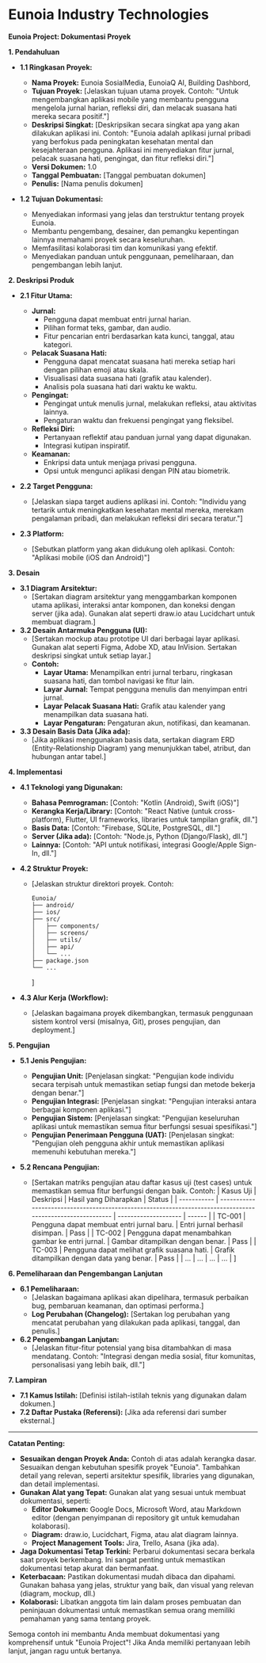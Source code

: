 # Eunoia Industry Technologies

**Eunoia Project: Dokumentasi Proyek**

**1. Pendahuluan**

*   **1.1 Ringkasan Proyek:**
    *   **Nama Proyek:** Eunoia SosialMedia, EunoiaQ AI, Building Dashbord,
    *   **Tujuan Proyek:** [Jelaskan tujuan utama proyek. Contoh: "Untuk mengembangkan aplikasi mobile yang membantu pengguna mengelola jurnal harian, refleksi diri, dan melacak suasana hati mereka secara positif."]
    *   **Deskripsi Singkat:** [Deskripsikan secara singkat apa yang akan dilakukan aplikasi ini. Contoh: "Eunoia adalah aplikasi jurnal pribadi yang berfokus pada peningkatan kesehatan mental dan kesejahteraan pengguna. Aplikasi ini menyediakan fitur jurnal, pelacak suasana hati, pengingat, dan fitur refleksi diri."]
    *   **Versi Dokumen:** 1.0
    *   **Tanggal Pembuatan:** [Tanggal pembuatan dokumen]
    *   **Penulis:** [Nama penulis dokumen]

*   **1.2 Tujuan Dokumentasi:**
    *   Menyediakan informasi yang jelas dan terstruktur tentang proyek Eunoia.
    *   Membantu pengembang, desainer, dan pemangku kepentingan lainnya memahami proyek secara keseluruhan.
    *   Memfasilitasi kolaborasi tim dan komunikasi yang efektif.
    *   Menyediakan panduan untuk penggunaan, pemeliharaan, dan pengembangan lebih lanjut.

**2. Deskripsi Produk**

*   **2.1 Fitur Utama:**
    *   **Jurnal:**
        *   Pengguna dapat membuat entri jurnal harian.
        *   Pilihan format teks, gambar, dan audio.
        *   Fitur pencarian entri berdasarkan kata kunci, tanggal, atau kategori.
    *   **Pelacak Suasana Hati:**
        *   Pengguna dapat mencatat suasana hati mereka setiap hari dengan pilihan emoji atau skala.
        *   Visualisasi data suasana hati (grafik atau kalender).
        *   Analisis pola suasana hati dari waktu ke waktu.
    *   **Pengingat:**
        *   Pengingat untuk menulis jurnal, melakukan refleksi, atau aktivitas lainnya.
        *   Pengaturan waktu dan frekuensi pengingat yang fleksibel.
    *   **Refleksi Diri:**
        *   Pertanyaan reflektif atau panduan jurnal yang dapat digunakan.
        *   Integrasi kutipan inspiratif.
    *   **Keamanan:**
        *   Enkripsi data untuk menjaga privasi pengguna.
        *   Opsi untuk mengunci aplikasi dengan PIN atau biometrik.

*   **2.2 Target Pengguna:**
    *   [Jelaskan siapa target audiens aplikasi ini. Contoh: "Individu yang tertarik untuk meningkatkan kesehatan mental mereka, merekam pengalaman pribadi, dan melakukan refleksi diri secara teratur."]

*   **2.3 Platform:**
    *   [Sebutkan platform yang akan didukung oleh aplikasi. Contoh: "Aplikasi mobile (iOS dan Android)"]

**3. Desain**

*   **3.1 Diagram Arsitektur:**
    *   [Sertakan diagram arsitektur yang menggambarkan komponen utama aplikasi, interaksi antar komponen, dan koneksi dengan server (jika ada).  Gunakan alat seperti draw.io atau Lucidchart untuk membuat diagram.]
*   **3.2 Desain Antarmuka Pengguna (UI):**
    *   [Sertakan mockup atau prototipe UI dari berbagai layar aplikasi. Gunakan alat seperti Figma, Adobe XD, atau InVision.  Sertakan deskripsi singkat untuk setiap layar.]
    *   **Contoh:**
        *   **Layar Utama:** Menampilkan entri jurnal terbaru, ringkasan suasana hati, dan tombol navigasi ke fitur lain.
        *   **Layar Jurnal:** Tempat pengguna menulis dan menyimpan entri jurnal.
        *   **Layar Pelacak Suasana Hati:** Grafik atau kalender yang menampilkan data suasana hati.
        *   **Layar Pengaturan:** Pengaturan akun, notifikasi, dan keamanan.
*   **3.3 Desain Basis Data (Jika ada):**
    *   [Jika aplikasi menggunakan basis data, sertakan diagram ERD (Entity-Relationship Diagram) yang menunjukkan tabel, atribut, dan hubungan antar tabel.]

**4. Implementasi**

*   **4.1 Teknologi yang Digunakan:**
    *   **Bahasa Pemrograman:** [Contoh: "Kotlin (Android), Swift (iOS)"]
    *   **Kerangka Kerja/Library:** [Contoh: "React Native (untuk cross-platform), Flutter, UI frameworks, libraries untuk tampilan grafik, dll."]
    *   **Basis Data:** [Contoh: "Firebase, SQLite, PostgreSQL, dll."]
    *   **Server (Jika ada):** [Contoh: "Node.js, Python (Django/Flask), dll."]
    *   **Lainnya:** [Contoh: "API untuk notifikasi, integrasi Google/Apple Sign-In, dll."]

*   **4.2 Struktur Proyek:**
    *   [Jelaskan struktur direktori proyek.  Contoh:
        ```
        Eunoia/
        ├── android/
        ├── ios/
        ├── src/
        │   ├── components/
        │   ├── screens/
        │   ├── utils/
        │   ├── api/
        │   └── ...
        ├── package.json
        └── ...
        ```
        ]

*   **4.3 Alur Kerja (Workflow):**
    *   [Jelaskan bagaimana proyek dikembangkan, termasuk penggunaan sistem kontrol versi (misalnya, Git), proses pengujian, dan deployment.]

**5. Pengujian**

*   **5.1 Jenis Pengujian:**
    *   **Pengujian Unit:** [Penjelasan singkat: "Pengujian kode individu secara terpisah untuk memastikan setiap fungsi dan metode bekerja dengan benar."]
    *   **Pengujian Integrasi:** [Penjelasan singkat: "Pengujian interaksi antara berbagai komponen aplikasi."]
    *   **Pengujian Sistem:** [Penjelasan singkat: "Pengujian keseluruhan aplikasi untuk memastikan semua fitur berfungsi sesuai spesifikasi."]
    *   **Pengujian Penerimaan Pengguna (UAT):** [Penjelasan singkat: "Pengujian oleh pengguna akhir untuk memastikan aplikasi memenuhi kebutuhan mereka."]

*   **5.2 Rencana Pengujian:**
    *   [Sertakan matriks pengujian atau daftar kasus uji (test cases) untuk memastikan semua fitur berfungsi dengan baik.  Contoh:
        | Kasus Uji  | Deskripsi                                                                                                 | Hasil yang Diharapkan | Status |
        | ----------- | ---------------------------------------------------------------------------------------------------------- | -------------------- | ------ |
        | TC-001      | Pengguna dapat membuat entri jurnal baru.                                                                  | Entri jurnal berhasil disimpan.  | Pass   |
        | TC-002      | Pengguna dapat menambahkan gambar ke entri jurnal.                                                         | Gambar ditampilkan dengan benar. | Pass   |
        | TC-003      | Pengguna dapat melihat grafik suasana hati.                                                                | Grafik ditampilkan dengan data yang benar.  | Pass   |
        | ...         | ...                                                                                                        | ...                  | ...    |
        ]

**6. Pemeliharaan dan Pengembangan Lanjutan**

*   **6.1 Pemeliharaan:**
    *   [Jelaskan bagaimana aplikasi akan dipelihara, termasuk perbaikan bug, pembaruan keamanan, dan optimasi performa.]
    *   **Log Perubahan (Changelog):** [Sertakan log perubahan yang mencatat perubahan yang dilakukan pada aplikasi, tanggal, dan penulis.]
*   **6.2 Pengembangan Lanjutan:**
    *   [Jelaskan fitur-fitur potensial yang bisa ditambahkan di masa mendatang. Contoh: "Integrasi dengan media sosial, fitur komunitas, personalisasi yang lebih baik, dll."]

**7. Lampiran**

*   **7.1 Kamus Istilah:** [Definisi istilah-istilah teknis yang digunakan dalam dokumen.]
*   **7.2 Daftar Pustaka (Referensi):** [Jika ada referensi dari sumber eksternal.]

---

**Catatan Penting:**

*   **Sesuaikan dengan Proyek Anda:** Contoh di atas adalah kerangka dasar. Sesuaikan dengan kebutuhan spesifik proyek "Eunoia". Tambahkan detail yang relevan, seperti arsitektur spesifik, libraries yang digunakan, dan detail implementasi.
*   **Gunakan Alat yang Tepat:** Gunakan alat yang sesuai untuk membuat dokumentasi, seperti:
    *   **Editor Dokumen:** Google Docs, Microsoft Word, atau Markdown editor (dengan penyimpanan di repository git untuk kemudahan kolaborasi).
    *   **Diagram:** draw.io, Lucidchart, Figma, atau alat diagram lainnya.
    *   **Project Management Tools:**  Jira, Trello, Asana (jika ada).
*   **Jaga Dokumentasi Tetap Terkini:**  Perbarui dokumentasi secara berkala saat proyek berkembang. Ini sangat penting untuk memastikan dokumentasi tetap akurat dan bermanfaat.
*   **Keterbacaan:** Pastikan dokumentasi mudah dibaca dan dipahami. Gunakan bahasa yang jelas, struktur yang baik, dan visual yang relevan (diagram, mockup, dll.)
*   **Kolaborasi:** Libatkan anggota tim lain dalam proses pembuatan dan peninjauan dokumentasi untuk memastikan semua orang memiliki pemahaman yang sama tentang proyek.

Semoga contoh ini membantu Anda membuat dokumentasi yang komprehensif untuk "Eunoia Project"!  Jika Anda memiliki pertanyaan lebih lanjut, jangan ragu untuk bertanya.
